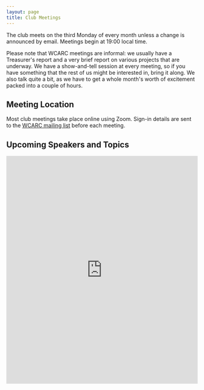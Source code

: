 ```yaml
---
layout: page
title: Club Meetings
---
```


The club meets on the third Monday of every month unless a change is
announced by email. Meetings begin at 19:00 local time.

Please note that WCARC meetings are informal: we usually have a
Treasurer's report and a very brief report on various projects that are
underway. We have a show-and-tell session at every meeting, so if you have
something that the rest of us might be interested in, bring it along. We also
talk quite a bit, as we have to get a whole month's worth of excitement packed
into a couple of hours.

## Meeting Location

Most club meetings take place online using Zoom. Sign-in details are
sent to the [WCARC mailing list](https://groups.io/g/wcclist/topics) before each
meeting.

## Upcoming Speakers and Topics

<iframe src="https://calendar.google.com/calendar/embed?src=0765d1805b8f013557f8bd8cb0252674e33efea69f51e360c302b9b24fbbca8f%40group.calendar.google.com&ctz=America%2FToronto" style="border: 0" width="100%" height="600" frameborder="0" scrolling="no"></iframe>
